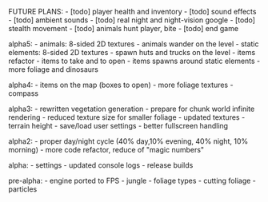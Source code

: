 FUTURE PLANS:
    - [todo] player health and inventory
    - [todo] sound effects
    - [todo] ambient sounds
    - [todo] real night and night-vision google
    - [todo] stealth movement
    - [todo] animals hunt player, bite
    - [todo] end game

alpha5:
    - animals: 8-sided 2D textures
    - animals wander on the level
    - static elements: 8-sided 2D textures
    - spawn huts and trucks on the level
    - items refactor
    - items to take and to open
    - items spawns around static elements
    - more foliage and dinosaurs

alpha4:
    - items on the map (boxes to open)
    - more foliage textures
    - compass

alpha3:
    - rewritten vegetation generation
    - prepare for chunk world infinite rendering
    - reduced texture size for smaller foliage
    - updated textures
    - terrain height
    - save/load user settings
    - better fullscreen handling

alpha2:
    - proper day/night cycle (40% day,10% evening, 40% night, 10% morning)
    - more code refactor, reduce of "magic numbers"

alpha:
    - settings
    - updated console logs
    - release builds

pre-alpha:
    - engine ported to FPS
    - jungle
    - foliage types
    - cutting foliage
    - particles